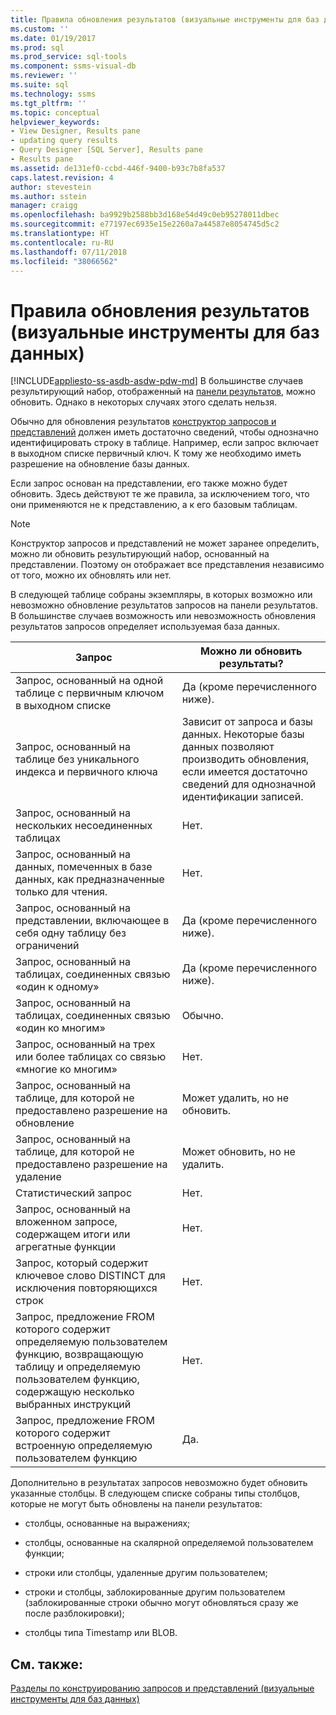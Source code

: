 ```yaml
---
title: Правила обновления результатов (визуальные инструменты для баз данных) | Документация Майкрософт
ms.custom: ''
ms.date: 01/19/2017
ms.prod: sql
ms.prod_service: sql-tools
ms.component: ssms-visual-db
ms.reviewer: ''
ms.suite: sql
ms.technology: ssms
ms.tgt_pltfrm: ''
ms.topic: conceptual
helpviewer_keywords:
- View Designer, Results pane
- updating query results
- Query Designer [SQL Server], Results pane
- Results pane
ms.assetid: de131ef0-ccbd-446f-9400-b93c7b8fa537
caps.latest.revision: 4
author: stevestein
ms.author: sstein
manager: craigg
ms.openlocfilehash: ba9929b2588bb3d168e54d49c0eb95278011dbec
ms.sourcegitcommit: e77197ec6935e15e2260a7a44587e8054745d5c2
ms.translationtype: HT
ms.contentlocale: ru-RU
ms.lasthandoff: 07/11/2018
ms.locfileid: "38066562"
---
```

# <a name="rules-for-updating-results-visual-database-tools"></a>Правила обновления результатов (визуальные инструменты для баз данных)
[!INCLUDE[appliesto-ss-asdb-asdw-pdw-md](../../includes/appliesto-ss-asdb-asdw-pdw-md.md)]
В большинстве случаев результирующий набор, отображенный на [панели результатов](../../ssms/visual-db-tools/results-pane-visual-database-tools.md), можно обновить. Однако в некоторых случаях этого сделать нельзя.  
  
Обычно для обновления результатов [конструктор запросов и представлений](../../ssms/visual-db-tools/query-and-view-designer-tools-visual-database-tools.md) должен иметь достаточно сведений, чтобы однозначно идентифицировать строку в таблице. Например, если запрос включает в выходном списке первичный ключ. К тому же необходимо иметь разрешение на обновление базы данных.  
  
Если запрос основан на представлении, его также можно будет обновить. Здесь действуют те же правила, за исключением того, что они применяются не к представлению, а к его базовым таблицам.  
  
> [!NOTE]  
> Конструктор запросов и представлений не может заранее определить, можно ли обновить результирующий набор, основанный на представлении. Поэтому он отображает все представления независимо от того, можно их обновлять или нет.  
  
В следующей таблице собраны экземпляры, в которых возможно или невозможно обновление результатов запросов на панели результатов. В большинстве случаев возможность или невозможность обновления результатов запросов определяет используемая база данных.  
  
|Запрос|Можно ли обновить результаты?|  
|---------|---------------------------|  
|Запрос, основанный на одной таблице с первичным ключом в выходном списке|Да (кроме перечисленного ниже).|  
|Запрос, основанный на таблице без уникального индекса и первичного ключа|Зависит от запроса и базы данных. Некоторые базы данных позволяют производить обновления, если имеется достаточно сведений для однозначной идентификации записей.|  
|Запрос, основанный на нескольких несоединенных таблицах|Нет.|  
|Запрос, основанный на данных, помеченных в базе данных, как предназначенные только для чтения.|Нет.|  
|Запрос, основанный на представлении, включающее в себя одну таблицу без ограничений|Да (кроме перечисленного ниже).|  
|Запрос, основанный на таблицах, соединенных связью «один к одному»|Да (кроме перечисленного ниже).|  
|Запрос, основанный на таблицах, соединенных связью «один ко многим»|Обычно.|  
|Запрос, основанный на трех или более таблицах со связью «многие ко многим»|Нет.|  
|Запрос, основанный на таблице, для которой не предоставлено разрешение на обновление|Может удалить, но не обновить.|  
|Запрос, основанный на таблице, для которой не предоставлено разрешение на удаление|Может обновить, но не удалить.|  
|Статистический запрос|Нет.|  
|Запрос, основанный на вложенном запросе, содержащем итоги или агрегатные функции|Нет.|  
|Запрос, который содержит ключевое слово DISTINCT для исключения повторяющихся строк|Нет.|  
|Запрос, предложение FROM которого содержит определяемую пользователем функцию, возвращающую таблицу и определяемую пользователем функцию, содержащую несколько выбранных инструкций|Нет.|  
|Запрос, предложение FROM которого содержит встроенную определяемую пользователем функцию|Да.|  
  
Дополнительно в результатах запросов невозможно будет обновить указанные столбцы. В следующем списке собраны типы столбцов, которые не могут быть обновлены на панели результатов:  
  
-   столбцы, основанные на выражениях;  
  
-   столбцы, основанные на скалярной определяемой пользователем функции;  
  
-   строки или столбцы, удаленные другим пользователем;  
  
-   строки и столбцы, заблокированные другим пользователем (заблокированные строки обычно могут обновляться сразу же после разблокировки);  
  
-   столбцы типа Timestamp или BLOB.  
  
## <a name="see-also"></a>См. также:  
[Разделы по конструированию запросов и представлений (визуальные инструменты для баз данных)](../../ssms/visual-db-tools/design-queries-and-views-how-to-topics-visual-database-tools.md)  
  
